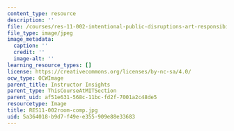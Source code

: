```yaml
---
content_type: resource
description: ''
file: /courses/res-11-002-intentional-public-disruptions-art-responsibility-and-pedagogy-fall-2017/5a364018b9d7f49ee355909e88e33683_RES11-002room-comp.jpg
file_type: image/jpeg
image_metadata:
  caption: ''
  credit: ''
  image-alt: ''
learning_resource_types: []
license: https://creativecommons.org/licenses/by-nc-sa/4.0/
ocw_type: OCWImage
parent_title: Instructor Insights
parent_type: ThisCourseAtMITSection
parent_uid: af51e631-568c-11bc-fd2f-7001a2c48de5
resourcetype: Image
title: RES11-002room-comp.jpg
uid: 5a364018-b9d7-f49e-e355-909e88e33683
---
```

